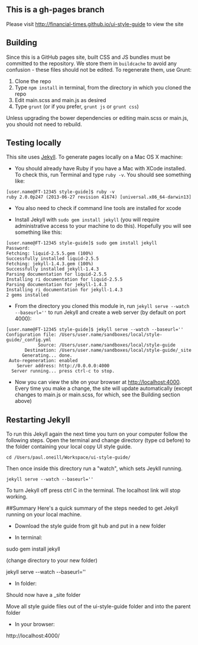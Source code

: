 ## This is a gh-pages branch

Please visit http://financial-times.github.io/ui-style-guide to view the site

## Building

Since this is a GitHub pages site, built CSS and JS bundles must be committed to the repository.  We store them in `buildcache` to avoid any confusion - these files should not be edited.  To regenerate them, use Grunt:

1. Clone the repo
1. Type `npm install` in terminal, from the directory in which you cloned the repo
1. Edit main.scss and main.js as desired
1. Type `grunt` (or if you prefer, `grunt js` or `grunt css`)

Unless upgrading the bower dependencies or editing main.scss or main.js, you should not need to rebuild.

## Testing locally

This site uses [Jekyll](http://jekyllrb.com/).  To generate pages locally on a Mac OS X machine:

* You should already have Ruby if you have a Mac with XCode installed.  To check this, run Terminal and type `ruby -v`.  You should see something like:

```
[user.name@FT-12345 style-guide]$ ruby -v
ruby 2.0.0p247 (2013-06-27 revision 41674) [universal.x86_64-darwin13]
```
* You also need to check if command line tools are installed for xcode

* Install Jekyll with `sudo gem install jekyll` (you will require administrative access to your machine to do this).  Hopefully you will see something like this:

```
[user.name@FT-12345 style-guide]$ sudo gem install jekyll
Password:
Fetching: liquid-2.5.5.gem (100%)
Successfully installed liquid-2.5.5
Fetching: jekyll-1.4.3.gem (100%)
Successfully installed jekyll-1.4.3
Parsing documentation for liquid-2.5.5
Installing ri documentation for liquid-2.5.5
Parsing documentation for jekyll-1.4.3
Installing ri documentation for jekyll-1.4.3
2 gems installed
```

* From the directory you cloned this module in, run `jekyll serve --watch --baseurl=''` to run Jekyll and create a web server (by default on port 4000):

```
[user.name@FT-12345 style-guide]$ jekyll serve --watch --baseurl=''
Configuration file: /Users/user.name/sandboxes/local/style-guide/_config.yml
            Source: /Users/user.name/sandboxes/local/style-guide
       Destination: /Users/user.name/sandboxes/local/style-guide/_site
      Generating... done.
 Auto-regeneration: enabled
    Server address: http://0.0.0.0:4000
  Server running... press ctrl-c to stop.
```

* Now you can view the site on your browser at [http://localhost:4000](http://localhost:4000).  Every time you make a change, the site will update automatically (except changes to main.js or main.scss, for which, see the Building section above)


## Restarting Jekyll
To run this Jekyll again the next time you turn on your computer follow the following steps. Open the terminal and change directory (type cd before) to the folder containing your local copy UI style guide.

```
cd /Users/paul.oneill/Workspace/ui-style-guide/
```
Then once inside this directory run a "watch", which sets Jeykll running.

```
jekyll serve --watch --baseurl=''
```
To turn Jekyll off press ctrl C in the terminal. The localhost link will stop working.


##Summary
Here's a quick summary of the steps needed to get Jekyll running on your local machine.

* Download the style guide from git hub and put in a new folder


* In terminal:

sudo gem install jekyll

(change directory to your new folder)

jekyll serve --watch --baseurl=''


* In folder:

Should now have a _site folder

Move all style guide files out of the ui-style-guide folder and into the parent folder 


* In your browser:

http://localhost:4000/

